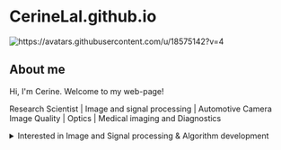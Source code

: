 # CerineLal.github.io
<picture>
 <source media="(prefers-color-scheme: dark)" srcset="https://avatars.githubusercontent.com/u/18575142?v=4">
 <source media="(prefers-color-scheme: light)" srcset="https://avatars.githubusercontent.com/u/18575142?v=4">
 <img alt="https://avatars.githubusercontent.com/u/18575142?v=4" src="https://avatars.githubusercontent.com/u/18575142?v=4">
</picture>

## About me
Hi, I'm Cerine. Welcome to my web-page!

Research Scientist | Image and signal processing | Automotive Camera Image Quality | Optics | Medical imaging and Diagnostics

<details>
<summary>Interested in Image and Signal processing & Algorithm development </summary>
Currently working as Automotive Image Quality Function Owner at Valeo Vision Systems. Interested in Camera ISP and Mechatronics  development projects. 
 
<details>
<summary> Education </summary>
PhD : Photonics
 
Bachelors : Electronics and Instrumentation engineering

_Research publications :_ [Google Scholar](https://scholar.google.com/citations?user=4PBLiDIAAAAJ&hl=en)

### Projects
1. Design and development of Optical Coherence Tomography (OCT) imaging system and signal processing algorithms for photothermal imaging of gold nanostars.
   
2. Development of image processing algorithms for mapping in-vivo mocrocirculatory imaging (correlation mapping OCT - 
   cmOCT) of eye and skin.
   
3. Development of image processing algorithms for 3D corneal image segmentation and generating pachymetry maps.
   
4. Nano-sensitive OCT algorithms for detecting sub-micron structural changes in cornea.



